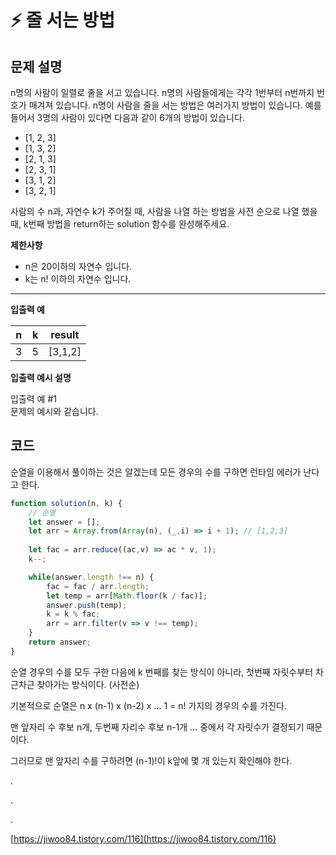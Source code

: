 # ⚡ 줄 서는 방법

## **문제 설명**

n명의 사람이 일렬로 줄을 서고 있습니다. n명의 사람들에게는 각각 1번부터 n번까지 번호가 매겨져 있습니다. n명이 사람을 줄을 서는 방법은 여러가지 방법이 있습니다. 예를 들어서 3명의 사람이 있다면 다음과 같이 6개의 방법이 있습니다.

* \[1, 2, 3]
* \[1, 3, 2]
* \[2, 1, 3]
* \[2, 3, 1]
* \[3, 1, 2]
* \[3, 2, 1]

사람의 수 n과, 자연수 k가 주어질 때, 사람을 나열 하는 방법을 사전 순으로 나열 했을 때, k번째 방법을 return하는 solution 함수를 완성해주세요.

**제한사항**

* n은 20이하의 자연수 입니다.
* k는 n! 이하의 자연수 입니다.

***

**입출력 예**

| n | k | result   |
| - | - | -------- |
| 3 | 5 | \[3,1,2] |

**입출력 예시 설명**

입출력 예 #1\
문제의 예시와 같습니다.



## 코드

순열을 이용해서 풀이하는 것은 알겠는데 모든 경우의 수를 구하면 런타임 에러가 난다고 한다.

```javascript
function solution(n, k) {
    // 순열
    let answer = [];
    let arr = Array.from(Array(n), (_,i) => i + 1); // [1,2,3]
    
    let fac = arr.reduce((ac,v) => ac * v, 1);
    k--;

    while(answer.length !== n) {
        fac = fac / arr.length; 
        let temp = arr[Math.floor(k / fac)];
        answer.push(temp);
        k = k % fac;
        arr = arr.filter(v => v !== temp);
    }
    return answer;
}
```

순열 경우의 수를 모두 구한 다음에 k 번째를 찾는 방식이 아니라, 첫번째 자릿수부터 차근차근 찾아가는 방식이다. (사전순)

기본적으로 순열은 n x (n-1) x (n-2) x ... 1 = n! 가지의 경우의 수를 가진다.

맨 앞자리 수 후보 n개, 두번째 자리수 후보 n-1개 ... 중에서 각 자릿수가 결정되기 때문이다.

그러므로 맨 앞자리 수를 구하려면 (n-1)!이 k앞에 몇 개 있는지 확인해야 한다.

.

.

.

[https://jiwoo84.tistory.com/116](https://jiwoo84.tistory.com/116)
